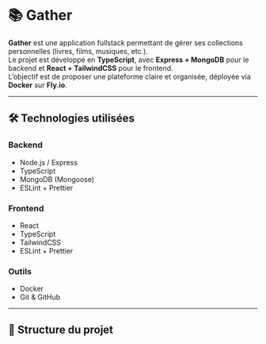 # 📚 Gather

**Gather** est une application fullstack permettant de gérer ses collections personnelles (livres, films, musiques, etc.).  
Le projet est développé en **TypeScript**, avec **Express + MongoDB** pour le backend et **React + TailwindCSS** pour le frontend.  
L’objectif est de proposer une plateforme claire et organisée, déployée via **Docker** sur **Fly.io**.

---

## 🛠️ Technologies utilisées

### Backend
- Node.js / Express
- TypeScript
- MongoDB (Mongoose)
- ESLint + Prettier

### Frontend
- React
- TypeScript
- TailwindCSS
- ESLint + Prettier

### Outils
- Docker
- Git & GitHub

---

## 📂 Structure du projet

